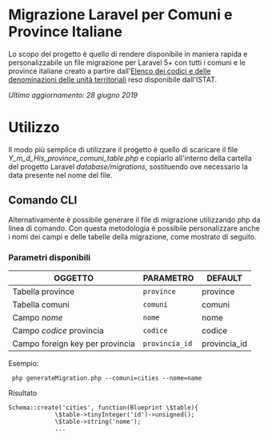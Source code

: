 # Migrazione Laravel per Comuni e Province Italiane

Lo scopo del progetto è quello di rendere disponibile in maniera rapida e personalizzabile un file migrazione per Laravel 5+ con tutti i comuni e le province italiane creato a partire dall'[Elenco dei codici e delle denominazioni delle unità territoriali](https://www.istat.it/it/archivio/6789#Elencodeicodiciedelledenominazionidelleunitterritoriali-0) reso disponibile dall'ISTAT.

*Ultimo aggiornamento: 28 giugno 2019*
# Utilizzo

Il modo più semplice di utilizzare il progetto è quello di scaricare il file *Y_m_d_His_province_comuni_table.php* e copiarlo all'interno della cartella del progetto Laravel *database/migrations*, sostituendo ove necessario la data presente nel nome del file.

## Comando CLI
Alternativamente è possibile generare il file di migrazione utilizzando php da linea di comando. 
Con questa metodologia è possibile personalizzare anche i nomi dei campi e delle tabelle della migrazione, come mostrato di seguito.

### Parametri disponibili

|OGGETTO            |PARAMETRO                      |DEFAULT                      |
|----------------|-------------------------------|-------------------------------|
|Tabella province|`province`|province
|Tabella comuni|`comuni`|comuni
|Campo _nome_|`nome`|nome
|Campo _codice_ provincia|`codice`|codice
|Campo foreign key per provincia |`provincia_id`|provincia_id

Esempio:

     php generateMigration.php --comuni=cities --nome=name

Risultato

    Schema::create('cities', function(Blueprint \$table){
    			 \$table->tinyInteger('id')->unsigned();
    	 		 \$table->string('nome');
				 ...